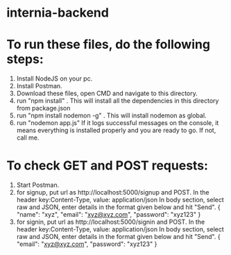 # internia-backend

# To run these files, do the following steps:
1. Install NodeJS on your pc.
2. Install Postman.
3. Download these files, open CMD and navigate to this directory.
4. run "npm install" . This will install all the dependencies in this directory from package.json
5. run "npm install nodemon -g" . This will install nodemon as global.
6. run "nodemon app.js"
If it logs successful messages on the console, it means everything is installed properly and you are ready to go.
If not, call me.

# To check GET and POST requests:
1. Start Postman.
2. for signup, put url as http://localhost:5000/signup and POST. In the header key:Content-Type, value: application/json
In body section, select raw and JSON, enter details in the format given below and hit "Send".
{
	"name": "xyz",
	"email": "xyz@xyz.com",
	"password": "xyz123"
}
3. for signin, put url as http://localhost:5000/signin and POST. In the header key:Content-Type, value: application/json
In body section, select raw and JSON, enter details in the format given below and hit "Send".
{
	"email": "xyz@xyz.com",
	"password": "xyz123"
}
